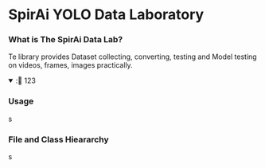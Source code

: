 <div>
      <h1>SpirAi YOLO Data Laboratory</h1>
  <div>
    <h3>What is The SpirAi Data Lab?</h3>
    <p>Te library provides Dataset collecting, converting, testing and Model testing on videos, frames, images practically. </p>
  </div>
  <div>
      <details open> 
            <summary>:🔖 123</summary>
     <h3>Usage</h3>
      <p>s</p>   
       </details>
  </div>
  <div>
  <h3>File and Class Hieararchy</h3>
  <p>s</p>
  </div>
</div>
